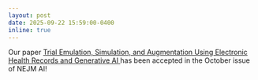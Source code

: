 ```yaml
---
layout: post
date: 2025-09-22 15:59:00-0400
inline: true
---
```


Our paper <a href="https://ai.nejm.org/stoken/default+domain/D4DNMNHQMDXQGPPQUV4P/full?redirectUri=doi/full/10.1056/AIe2500894"> Trial Emulation, Simulation, and Augmentation Using Electronic Health Records and Generative AI
</a> has been accepted in the October issue of NEJM AI!
